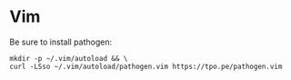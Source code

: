 Vim
===

Be sure to install pathogen:

```
mkdir -p ~/.vim/autoload && \
curl -LSso ~/.vim/autoload/pathogen.vim https://tpo.pe/pathogen.vim
```

